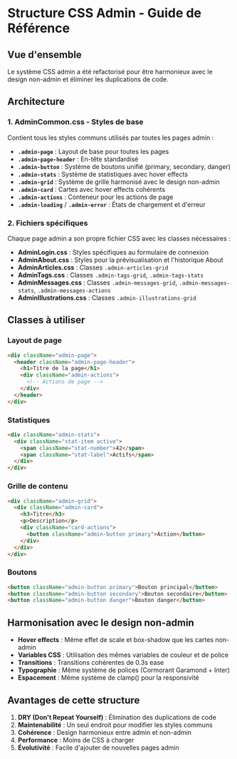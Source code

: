 # Structure CSS Admin - Guide de Référence

## Vue d'ensemble

Le système CSS admin a été refactorisé pour être harmonieux avec le design non-admin et éliminer les duplications de code.

## Architecture

### 1. AdminCommon.css - Styles de base
Contient tous les styles communs utilisés par toutes les pages admin :

- **`.admin-page`** : Layout de base pour toutes les pages
- **`.admin-page-header`** : En-tête standardisé
- **`.admin-button`** : Système de boutons unifié (primary, secondary, danger)
- **`.admin-stats`** : Système de statistiques avec hover effects
- **`.admin-grid`** : Système de grille harmonisé avec le design non-admin
- **`.admin-card`** : Cartes avec hover effects cohérents
- **`.admin-actions`** : Conteneur pour les actions de page
- **`.admin-loading`** / **`.admin-error`** : États de chargement et d'erreur

### 2. Fichiers spécifiques
Chaque page admin a son propre fichier CSS avec les classes nécessaires :

- **AdminLogin.css** : Styles spécifiques au formulaire de connexion
- **AdminAbout.css** : Styles pour la prévisualisation et l'historique About
- **AdminArticles.css** : Classes `.admin-articles-grid`
- **AdminTags.css** : Classes `.admin-tags-grid`, `.admin-tags-stats`
- **AdminMessages.css** : Classes `.admin-messages-grid`, `.admin-messages-stats`, `.admin-messages-actions`
- **AdminIllustrations.css** : Classes `.admin-illustrations-grid`

## Classes à utiliser

### Layout de page
```html
<div className="admin-page">
  <header className="admin-page-header">
    <h1>Titre de la page</h1>
    <div className="admin-actions">
      <!-- Actions de page -->
    </div>
  </header>
</div>
```

### Statistiques
```html
<div className="admin-stats">
  <div className="stat-item active">
    <span className="stat-number">42</span>
    <span className="stat-label">Actifs</span>
  </div>
</div>
```

### Grille de contenu
```html
<div className="admin-grid">
  <div className="admin-card">
    <h3>Titre</h3>
    <p>Description</p>
    <div className="card-actions">
      <button className="admin-button primary">Action</button>
    </div>
  </div>
</div>
```

### Boutons
```html
<button className="admin-button primary">Bouton principal</button>
<button className="admin-button secondary">Bouton secondaire</button>
<button className="admin-button danger">Bouton danger</button>
```

## Harmonisation avec le design non-admin

- **Hover effects** : Même effet de scale et box-shadow que les cartes non-admin
- **Variables CSS** : Utilisation des mêmes variables de couleur et de police
- **Transitions** : Transitions cohérentes de 0.3s ease
- **Typographie** : Même système de polices (Cormorant Garamond + Inter)
- **Espacement** : Même système de clamp() pour la responsivité

## Avantages de cette structure

1. **DRY (Don't Repeat Yourself)** : Élimination des duplications de code
2. **Maintenabilité** : Un seul endroit pour modifier les styles communs
3. **Cohérence** : Design harmonieux entre admin et non-admin
4. **Performance** : Moins de CSS à charger
5. **Évolutivité** : Facile d'ajouter de nouvelles pages admin
